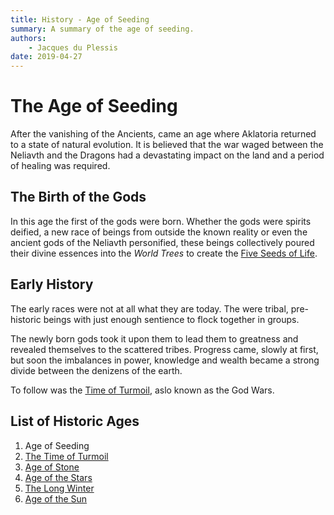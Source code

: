 ```yaml
---
title: History - Age of Seeding
summary: A summary of the age of seeding.
authors:
    - Jacques du Plessis
date: 2019-04-27
---
```

# The Age of Seeding

After the vanishing of the Ancients, came an age where Aklatoria returned to a state of natural evolution.  It is believed that the war waged between the Neliavth and the Dragons had a devastating impact on the land and a period of healing was required.

## The Birth of the Gods
In this age the first of the gods were born.  Whether the gods were spirits deified, a new race of beings from outside the known reality or even the ancient gods of the Neliavth personified, these beings collectively poured their divine essences into the _World Trees_ to create the [Five Seeds of Life](/history/myths/seeds_of_life).

## Early History
The early races were not at all what they are today.  The were tribal, pre-historic beings with just enough sentience to flock together in groups.

The newly born gods took it upon them to lead them to greatness and revealed themselves to the scattered tribes.  Progress came, slowly at first, but soon the imbalances in power, knowledge and wealth became a strong divide between the denizens of the earth.

To follow was the [Time of Turmoil](/history/ages/time_of_turmoil), aslo known as the God Wars.

## List of Historic Ages
1. Age of Seeding
2. [The Time of Turmoil](/history/ages/time_of_turmoil)
3. [Age of Stone](/history/ages/age_of_stone)
4. [Age of the Stars](/history/ages/age_of_the_stars)
5. [The Long Winter](/history/ages/long_winter)
6. [Age of the Sun](/history/ages/age_of_the_sun)